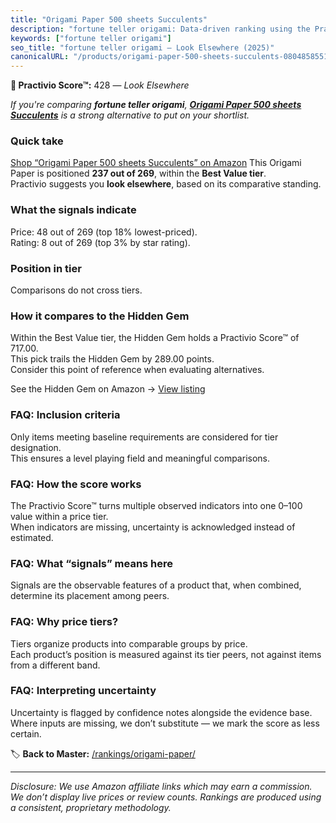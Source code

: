 ```yaml
---
title: "Origami Paper 500 sheets Succulents"
description: "fortune teller origami: Data-driven ranking using the Practivio Score™. Positioned by quality, value, demand, findability, momentum."
keywords: ["fortune teller origami"]
seo_title: "fortune teller origami — Look Elsewhere (2025)"
canonicalURL: "/products/origami-paper-500-sheets-succulents-0804858551/"
---
```


**🚫 Practivio Score™:** 428 — _Look Elsewhere_


*If you're comparing **fortune teller origami**, **[Origami Paper 500 sheets Succulents](https://www.amazon.com/dp/0804858551?tag=practivio-20)** is a strong alternative to put on your shortlist.*
### Quick take
[Shop “Origami Paper 500 sheets Succulents” on Amazon](https://www.amazon.com/dp/0804858551?tag=practivio-20)
This Origami Paper is positioned **237 out of 269**, within the **Best Value tier**.  
Practivio suggests you **look elsewhere**, based on its comparative standing.

### What the signals indicate
Price: 48 out of 269 (top 18% lowest-priced).  
Rating: 8 out of 269 (top 3% by star rating).  

### Position in tier
Comparisons do not cross tiers.

### How it compares to the Hidden Gem
Within the Best Value tier, the Hidden Gem holds a Practivio Score™ of 717.00.  
This pick trails the Hidden Gem by 289.00 points.  
Consider this point of reference when evaluating alternatives.  

See the Hidden Gem on Amazon → [View listing](https://www.amazon.com/dp/B0BQTYYVZH?tag=practivio-20)

### FAQ: Inclusion criteria
Only items meeting baseline requirements are considered for tier designation.  
This ensures a level playing field and meaningful comparisons.

### FAQ: How the score works
The Practivio Score™ turns multiple observed indicators into one 0–100 value within a price tier.  
When indicators are missing, uncertainty is acknowledged instead of estimated.

### FAQ: What “signals” means here
Signals are the observable features of a product that, when combined, determine its placement among peers.

### FAQ: Why price tiers?
Tiers organize products into comparable groups by price.  
Each product’s position is measured against its tier peers, not against items from a different band.

### FAQ: Interpreting uncertainty
Uncertainty is flagged by confidence notes alongside the evidence base.  
Where inputs are missing, we don’t substitute — we mark the score as less certain.


🏷️ **Back to Master:** [/rankings/origami-paper/](/rankings/origami-paper/)

---
_Disclosure: We use Amazon affiliate links which may earn a commission. We don’t display live prices or review counts. Rankings are produced using a consistent, proprietary methodology._
